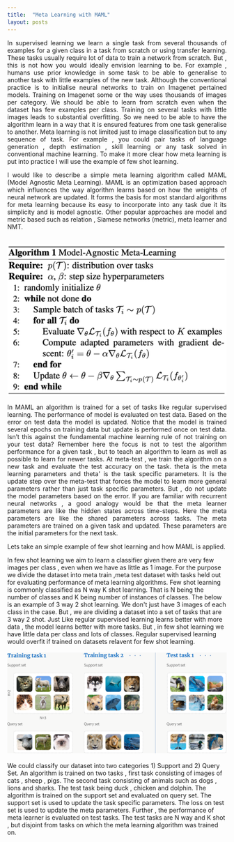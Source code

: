 ```yaml
---
title:  "Meta Learning with MAML"
layout: posts
---
```


<p style="text-align:justify">In supervised learning we learn a single task from several thousands of examples for a given class in a task from scratch or using transfer learning. 
These tasks usually require lot of data to train a network from scratch. But , this is not how you would ideally envision learning to be. For example , humans use prior knowledge in some task to be able to generalise to another task with little examples of the new task. 
Although the conventional practice is to initialise neural networks to train on Imagenet pertained models. Training on Imagenet some or the way uses thousands of images per category.
We should be able to learn from scratch even when the dataset has few examples per class. Training on several tasks with little images leads to substantial overfitting. 
So we need to be able to have the algorithm learn in a way that it is ensured features from one task generalise to another. Meta learning is not limited just to image classification but to any sequence of task. 
For example , you could pair tasks of language generation , depth estimation , skill learning or any task solved in conventional machine learning. To make it more clear how meta learning is put into practice I will use the example of few shot learning. </p>

<p style="text-align:justify">I would like to describe a simple meta learning algorithm called MAML (Model Agnostic Meta Learning). MAML is an optimization based approach which influences the way algorithm learns based on how the weights of neural network are updated. It forms the basis for most standard algorithms for meta learning because its easy to incorporate into any task due it its simplicity and is model agnostic. Other popular approaches are model and metric based such as relation , Siamese networks (metric), meta learner and NMT.</p>
<br>
<img src="https://github.com/kamathhrishi/kamathhrishi.github.io/blob/master/_posts/Images/maml.png?raw=true">
<br>

<p style="text-align:justify">In MAML an algorithm is trained for a set of tasks like regular supervised learning. 
The performance of model is evaluated on test data. Based on the error on test data the model is updated. Notice that the model is trained several epochs on training data but update is performed once on test data.
Isn’t this against the fundamental machine learning rule of not training on your test data? Remember here the focus is not to test the algorithm performance for a given task , but to teach an algorithm to learn as well as possible to learn for newer tasks. 
At meta-test , we train the algorithm on a new task and evaluate the test accuracy on the task. theta is the meta learning parameters and theta' is the task specific parameters. It is the update step over the meta-test that forces the model to learn more general parameters rather than just task specific parameters. 
But , do not update the model parameters based on the error. If you are familiar with recurrent neural networks , a good analogy would be that the meta learner parameters are like the hidden states across time-steps. Here the meta parameters are like the shared parameters across tasks. The meta parameters are trained on a given task and updated. These parameters are the initial parameters for the next task. </p>

<p style="text-align:justify">Lets take an simple example of few shot learning and how MAML is applied. 

In few shot learning we aim to learn a classifier given there are very few images per class , even when we have as little as 1 image. For the purpose we divide the dataset into meta train ,meta test dataset with tasks held out for evaluating performance of meta learning algorithms. Few shot learning is commonly classified as N way K shot learning. That is N being the number of classes and K being number of instances of classes. The below is an example of 3 way 2 shot learning. We don't just have 3 images of each class in the case. But , we are dividing a dataset into a set of tasks that are 3 way 2 shot. Just Like regular supervised learning learns better with more data , the model learns better with more tasks. But , in few shot learning we have little data per class and lots of classes. Regular supervised learning would overfit if trained on datasets relavent for few shot learning. 
<br>
<br>
<img src="https://github.com/kamathhrishi/kamathhrishi.github.io/blob/master/_posts/Images/few_shot.png?raw=true">
<br>
<br>
We could classify our dataset into two categories 1) Support and 2) Query Set. An algorithm is trained on two tasks , first task consisting of images of cats , sheep , pigs. The second task consisting of animals such as dogs , lions and sharks. The test task being duck , chicken and dolphin. The algorithm is trained on the support set and evaluated on query set. The support set is used to update the task specific parameters. The loss on test set is used to update the meta parameters. Further , the performance of meta learner is evaluated on test tasks. The test tasks are N way and K shot , but disjoint from tasks on which the meta learning algorithm was trained on. </p>


